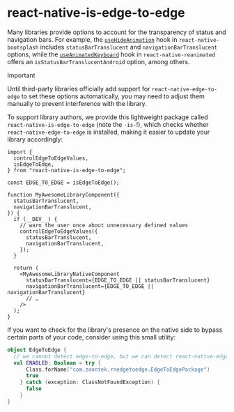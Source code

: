 # react-native-is-edge-to-edge

Many libraries provide options to account for the transparency of status and navigation bars. For example, the [`useHideAnimation`](https://github.com/zoontek/react-native-bootsplash?tab=readme-ov-file#usehideanimation) hook in `react-native-bootsplash` includes `statusBarTranslucent` and `navigationBarTranslucent` options, while the [`useAnimatedKeyboard`](https://docs.swmansion.com/react-native-reanimated/docs/device/useAnimatedKeyboard) hook in `react-native-reanimated` offers an `isStatusBarTranslucentAndroid` option, among others.

> [!IMPORTANT]  
> Until third-party libraries officially add support for `react-native-edge-to-edge` to set these options automatically, you may need to adjust them manually to prevent interference with the library.

To support library authors, we provide this lightweight package called `react-native-is-edge-to-edge` (note the `-is-`!), which checks whether `react-native-edge-to-edge` is installed, making it easier to update your library accordingly:

```tsx
import {
  controlEdgeToEdgeValues,
  isEdgeToEdge,
} from "react-native-is-edge-to-edge";

const EDGE_TO_EDGE = isEdgeToEdge();

function MyAwesomeLibraryComponent({
  statusBarTranslucent,
  navigationBarTranslucent,
}) {
  if (__DEV__) {
    // warn the user once about unnecessary defined values
    controlEdgeToEdgeValues({
      statusBarTranslucent,
      navigationBarTranslucent,
    });
  }

  return (
    <MyAwesomeLibraryNativeComponent
      statusBarTranslucent={EDGE_TO_EDGE || statusBarTranslucent}
      navigationBarTranslucent={EDGE_TO_EDGE || navigationBarTranslucent}
      // …
    />
  );
}
```

If you want to check for the library's presence on the native side to bypass certain parts of your code, consider using this small utility:

```kotlin
object EdgeToEdge {
  // we cannot detect edge-to-edge, but we can detect react-native-edge-to-edge install
  val ENABLED: Boolean = try {
      Class.forName("com.zoontek.rnedgetoedge.EdgeToEdgePackage")
      true
    } catch (exception: ClassNotFoundException) {
      false
    }
}
```
